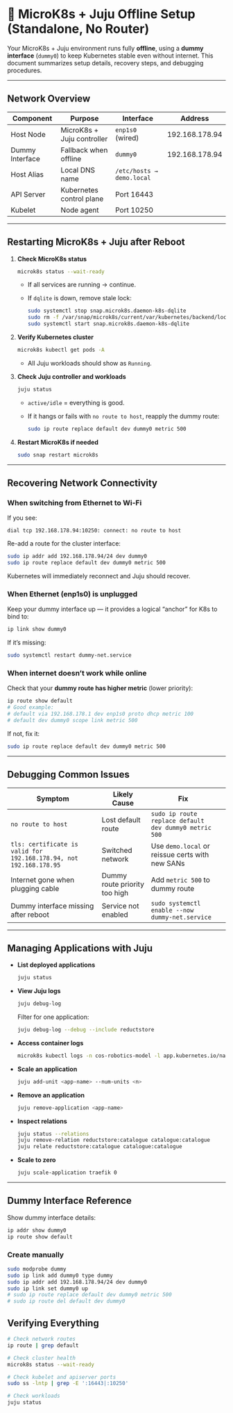 # 🧩 MicroK8s + Juju Offline Setup (Standalone, No Router)

Your MicroK8s + Juju environment runs fully **offline**, using a **dummy interface** (`dummy0`) to keep Kubernetes stable even without internet.
This document summarizes setup details, recovery steps, and debugging procedures.

---

## Network Overview

| Component       | Purpose                    | Interface                 | Address        |
| --------------- | -------------------------- | ------------------------- | -------------- |
| Host Node       | MicroK8s + Juju controller | `enp1s0` (wired)          | 192.168.178.94 |
| Dummy Interface | Fallback when offline      | `dummy0`                  | 192.168.178.94 |
| Host Alias      | Local DNS name             | `/etc/hosts → demo.local` |                |
| API Server      | Kubernetes control plane   | Port 16443                |                |
| Kubelet         | Node agent                 | Port 10250                |                |

---

## Restarting MicroK8s + Juju after Reboot

1. **Check MicroK8s status**

   ```bash
   microk8s status --wait-ready
   ```

   * If all services are running → continue.
   * If `dqlite` is down, remove stale lock:

     ```bash
     sudo systemctl stop snap.microk8s.daemon-k8s-dqlite
     sudo rm -f /var/snap/microk8s/current/var/kubernetes/backend/lock
     sudo systemctl start snap.microk8s.daemon-k8s-dqlite
     ```

2. **Verify Kubernetes cluster**

   ```bash
   microk8s kubectl get pods -A
   ```

   * All Juju workloads should show as `Running`.

3. **Check Juju controller and workloads**

   ```bash
   juju status
   ```

   * `active/idle` = everything is good.
   * If it hangs or fails with `no route to host`, reapply the dummy route:

     ```bash
     sudo ip route replace default dev dummy0 metric 500
     ```

4. **Restart MicroK8s if needed**

   ```bash
   sudo snap restart microk8s
   ```

---

## Recovering Network Connectivity

### When switching **from Ethernet to Wi-Fi**

If you see:

```
dial tcp 192.168.178.94:10250: connect: no route to host
```

Re-add a route for the cluster interface:

```bash
sudo ip addr add 192.168.178.94/24 dev dummy0
sudo ip route replace default dev dummy0 metric 500
```

Kubernetes will immediately reconnect and Juju should recover.

### When Ethernet (enp1s0) is unplugged

Keep your dummy interface up — it provides a logical “anchor” for K8s to bind to:

```bash
ip link show dummy0
```

If it’s missing:

```bash
sudo systemctl restart dummy-net.service
```

### When internet doesn’t work while online

Check that your **dummy route has higher metric** (lower priority):

```bash
ip route show default
# Good example:
# default via 192.168.178.1 dev enp1s0 proto dhcp metric 100
# default dev dummy0 scope link metric 500
```

If not, fix it:

```bash
sudo ip route replace default dev dummy0 metric 500
```

---

## Debugging Common Issues

| Symptom                                                            | Likely Cause                  | Fix                                                   |              |
| ------------------------------------------------------------------ | ----------------------------- | ----------------------------------------------------- | ------------ |
| `no route to host`                                                 | Lost default route            | `sudo ip route replace default dev dummy0 metric 500` |              |
| `tls: certificate is valid for 192.168.178.94, not 192.168.178.95` | Switched network              | Use `demo.local` or reissue certs with new SANs       |              |                                   |
| Internet gone when plugging cable                                  | Dummy route priority too high | Add `metric 500` to dummy route                       |              |
| Dummy interface missing after reboot                               | Service not enabled           | `sudo systemctl enable --now dummy-net.service`       |              |

---

## Managing Applications with Juju

* **List deployed applications**

  ```bash
  juju status
  ```

* **View Juju logs**

  ```bash
  juju debug-log
  ```

  Filter for one application:

  ```bash
  juju debug-log --debug --include reductstore
  ```

* **Access container logs**

  ```bash
  microk8s kubectl logs -n cos-robotics-model -l app.kubernetes.io/name=reductstore -f
  ```

* **Scale an application**

  ```bash
  juju add-unit <app-name> --num-units <n>
  ```

* **Remove an application**

  ```bash
  juju remove-application <app-name>
  ```

* **Inspect relations**

  ```bash
  juju status --relations
  juju remove-relation reductstore:catalogue catalogue:catalogue
  juju relate reductstore:catalogue catalogue:catalogue
  ```

* **Scale to zero**

  ```bash
  juju scale-application traefik 0
  ```

---

## Dummy Interface Reference

Show dummy interface details:

```bash
ip addr show dummy0
ip route show default
```

### Create manually

```bash
sudo modprobe dummy
sudo ip link add dummy0 type dummy
sudo ip addr add 192.168.178.94/24 dev dummy0
sudo ip link set dummy0 up
# sudo ip route replace default dev dummy0 metric 500
# sudo ip route del default dev dummy0
```

## Verifying Everything

```bash
# Check network routes
ip route | grep default

# Check cluster health
microk8s status --wait-ready

# Check kubelet and apiserver ports
sudo ss -lntp | grep -E ':16443|:10250'

# Check workloads
juju status
```
